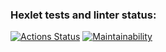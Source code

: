 ### Hexlet tests and linter status:
[![Actions Status](https://github.com/IlyasAtabaev731/java-project-61/actions/workflows/hexlet-check.yml/badge.svg)](https://github.com/IlyasAtabaev731/java-project-61/actions)
[![Maintainability](https://api.codeclimate.com/v1/badges/bc953fb0ab378995dab3/maintainability)](https://codeclimate.com/github/hexlet-boilerplates/java-package/maintainability)
